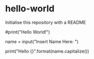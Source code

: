 # hello-world
Initialise this repository with a README

#print("Hello World!")

name = input("Insert Name Here: ")

print("Hello {}".format(name.capitalize())

